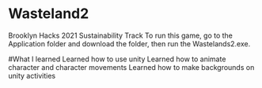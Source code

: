 # Wasteland2

Brooklyn Hacks 2021 Sustainability Track
To run this game, go to the Application folder and download the folder, then run the Wastelands2.exe.

#What I learned
Learned how to use unity 
Learned how to animate character and character movements
Learned how to make backgrounds on unity activities


